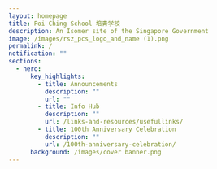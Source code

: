```yaml
---
layout: homepage
title: Poi Ching School 培青学校
description: An Isomer site of the Singapore Government
image: /images/rsz_pcs_logo_and_name (1).png
permalink: /
notification: ""
sections:
  - hero:
      key_highlights:
        - title: Announcements
          description: ""
          url: ""
        - title: Info Hub
          description: ""
          url: /links-and-resources/usefullinks/
        - title: 100th Anniversary Celebration
          description: ""
          url: /100th-anniversary-celebration/
      background: /images/cover banner.png
---
```

